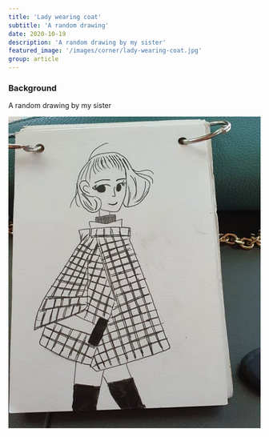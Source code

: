 ```yaml
---
title: 'Lady wearing coat'
subtitle: 'A random drawing'
date: 2020-10-19
description: 'A random drawing by my sister'
featured_image: '/images/corner/lady-wearing-coat.jpg'
group: article
---
```


###  Background
A random drawing by my sister

![Lady wearing coat](/images/corner/lady-wearing-coat.jpg)
